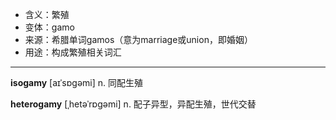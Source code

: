 - <span class="definition">含义：繁殖</span>
- <span class="definition">变体：gamo</span>
- <span class="definition">来源：希腊单词gamos（意为marriage或union，即婚姻）</span>
- <span class="definition">用途：构成繁殖相关词汇</span>

---

<span class="vocabulary">**isogamy**</span> [aɪˈsɒɡəmi] n. 同配生殖

<span class="vocabulary">**heterogamy**</span> [ˌhetəˈrɒɡəmi] n. 配子异型，异配生殖，世代交替

